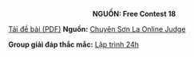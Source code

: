 **<center>NGUỒN: Free Contest 18</center>**

[Tải đề bài (PDF)](/statements/2129/STEP.pdf)
**Nguồn:** [Chuyên Sơn La Online Judge](http://csloj.ddns.net/)

**Group giải đáp thắc mắc:** [Lập trình 24h](https://www.facebook.com/groups/1386904321519984)